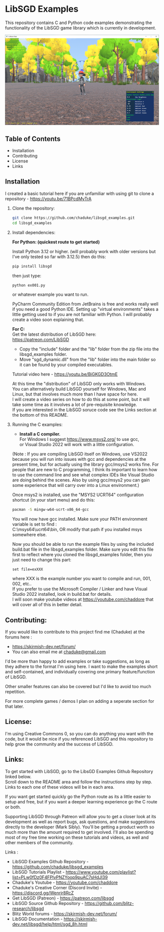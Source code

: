 # LibSGD Examples

This repository contains C and Python code examples demonstrating the functionality of the LibSGD game library which is currently in development.

![Example Screenshot](https://github.com/Chaduke/libsgd_examples/blob/master/images/example.png)

## Table of Contents

- Installation
- Contributing
- License
- Links

## Installation

I created a basic tutorial here if you are unfamiliar with using git to clone a repository - https://youtu.be/71BPcdMyTrA   

1. Clone the repository:  
   ```sh
   git clone https://github.com/chaduke/libsgd_examples.git
   cd libsgd_examples
   ```

2. Install dependencies:  

	**For Python: (quickest route to get started)**  
   	
	Install Python 3.12 or higher. (will probably work with older versions but I've only tested so far with 3.12.5) then do this:  
	```sh
	pip install libsgd
	```
	then just type: 
	```sh
	python ex001.py 
	```
	or whatever example you want to run.  
	
	PyCharm Community Edition from JetBrains is free and works really well if you need a good Python IDE.  Setting up "virtual environments" takes a little getting used to if you are not familiar with Python. I will probably create a video soon explaining that.      
    
	**For C:**    	
	Get the latest distribution of LibSGD here:        
	https://patreon.com/LibSGD  	
	- Copy the "include" folder and the "lib" folder from the zip file into the libsgd_examples folder.
	- Move "sgd_dynamic.dll" from the "lib" folder into the main folder so it can be found by your compiled executables.  
	
 	Tutorial video here - https://youtu.be/BiGKGD3OtmE
	
	At this time the "distribution" of LibSGD only works with Windows.     	
	You can alternatively build LibSGD yourself for Windows, Mac and Linux, but that involves much more than I have space for here.    
	I will create a video series on how to do this at some point, but it will take some time as it involves a lot of pre-requisite knowledge.  
	If you are interested in the LibSGD soruce code see the Links section at the bottom of this README.   
	
3. Running the C examples:   	
	- **Install a C compiler.**     
	For Windows I suggest https://www.msys2.org/ to use gcc,      
	or Visual Studio 2022 will work with a little configuration.  
	
	(Note : If you are compiling LibSGD itself on Windows, use VS2022 because you will run into issues with gcc and dependencies at the present time, but for actually using the library gcc/msys2 works fine. For people that are new to C programming, I think its important to learn how to use the command line and see what complex IDEs like Visual Studio are doing behind the scenes.  Also by using gcc/msys2 you can gain some experience that will carry over into a Linux environment.)    
	
	Once msys2 is installed, use the "MSYS2 UCRT64" configuration shortcut (in your start menu) and do this:  
	```sh 
	pacman -S mingw-w64-ucrt-x86_64-gcc
	```
	You will now have gcc installed.  Make sure your PATH environment variable is set to find :   
	C:\msys64\ucrt64\bin, OR modify that path if you installed msys somewhere else.  
	
	Now you should be able to run the example files by using the included build.bat file in the libsgd_examples folder. Make sure you edit this file first to reflect where you cloned the libsgd_examples folder, then you just need to change this part:  
	```code
	set file=exXXX
	```
	where XXX is the example number you want to compile and run, 001, 002, etc..  
	If you prefer to use the Microsoft Compiler / Linker and have Visual Studio 2022 installed, look in build.bat for details.   
	I will soon make youtube videos at https://youtube.com/chaddore that will cover all of this in better detail.  	

## Contributing:  

If you would like to contribute to this project find me (Chaduke) at the forums here :  
- https://skirmish-dev.net/forum/ 
- You can also email me at chaduke@gmail.com  

I'd be more than happy to add examples or take suggestions, as long as they adhere to the format I'm using here.  I want to make the examples short and self-contained, and individually covering one primary feature/function of LibSGD.    
   	
Other smaller features can also be covered but I'd like to avoid too much repetition.  
     
For more complete games / demos I plan on adding a seperate section for that later.    	
		
## License:     

I'm using Creative Commons 0, so you can do anything you want with the code, but it would be nice if you referenced LibSGD and this repository to help grow the community and the success of LibSGD.     
	
## Links: 
 
To get started with LibSGD, go to the LibsGD Examples Github Repository linked below.    
Scroll down to the README area and follow the instructions step by step.    
Links to each one of these videos will be in each area.    

If you want get started quickly go the Python route as its a little easier to setup and free, but if you want a deeper learning experience go the C route or both.  

Supporting LibSGD through Patreon will allow you to get a closer look at its development as well as report bugs, ask questions, and make suggestions directly to the developer (Mark Sibly).  You'll be getting a product worth so much more than the amount required to get involved.  I'll also be spending most of my free time working on these tutorials and videos, as well and other members of the community.    

Links :   
- LibSGD Examples Github Repository - https://github.com/chaduke/libsgd_examples  
- LibSGD Tutorials Playlist - https://www.youtube.com/playlist?list=PLw0fDz0F4FPlvPNZYoop9puAC7sHdJl39  
- Chaduke's Youtube - https://youtube.com/chaddore    
- Chaduke's Creative Corner (Discord Invite) - https://discord.gg/Wenrjr8RcZ  
- Get LibSGD (Patreon) - https://patreon.com/libsgd    
- LibSGD Source Github Repository - https://github.com/blitz-research/libsgd  
- Blitz World forums - https://skirmish-dev.net/forum/    
- LibSGD Documentation - https://skirmish-dev.net/libsgd/help/html/sgd_8h.html    